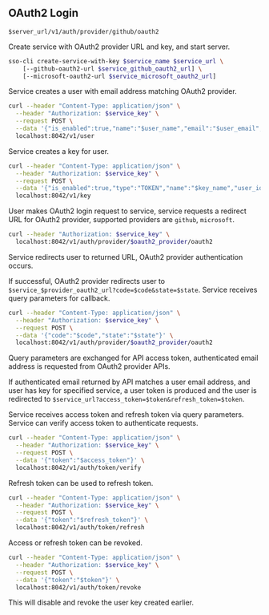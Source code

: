 ## OAuth2 Login

`$server_url/v1/auth/provider/github/oauth2`

Create service with OAuth2 provider URL and key, and start server.

```bash
sso-cli create-service-with-key $service_name $service_url \
    [--github-oauth2-url $service_github_oauth2_url] \
    [--microsoft-oauth2-url $service_microsoft_oauth2_url]
```

Service creates a user with email address matching OAuth2 provider.

```bash
curl --header "Content-Type: application/json" \
  --header "Authorization: $service_key" \
  --request POST \
  --data '{"is_enabled":true,"name":"$user_name","email":"$user_email","locale":"en","timezone":"Etc/UTC"}' \
  localhost:8042/v1/user
```

Service creates a key for user.

```bash
curl --header "Content-Type: application/json" \
  --header "Authorization: $service_key" \
  --request POST \
  --data '{"is_enabled":true,"type":"TOKEN","name":"$key_name","user_id":"$user_id"}' \
  localhost:8042/v1/key
```

User makes OAuth2 login request to service, service requests a redirect URL for OAuth2 provider, supported providers are `github`, `microsoft`.

```bash
curl --header "Authorization: $service_key" \
  localhost:8042/v1/auth/provider/$oauth2_provider/oauth2
```

Service redirects user to returned URL, OAuth2 provider authentication occurs.

If successful, OAuth2 provider redirects user to `$service_$provider_oauth2_url?code=$code&state=$state`. Service receives query parameters for callback.

```bash
curl --header "Content-Type: application/json" \
  --header "Authorization: $service_key" \
  --request POST \
  --data '{"code":"$code","state":"$state"}' \
  localhost:8042/v1/auth/provider/$oauth2_provider/oauth2
```

Query parameters are exchanged for API access token, authenticated email address is requested from OAuth2 provider APIs.

If authenticated email returned by API matches a user email address, and user has key for specified service, a user token is produced and the user is redirected to `$service_url?access_token=$token&refresh_token=$token`.

Service receives access token and refresh token via query parameters. Service can verify access token to authenticate requests.

```bash
curl --header "Content-Type: application/json" \
  --header "Authorization: $service_key" \
  --request POST \
  --data '{"token":"$access_token"}' \
  localhost:8042/v1/auth/token/verify
```

Refresh token can be used to refresh token.

```bash
curl --header "Content-Type: application/json" \
  --header "Authorization: $service_key" \
  --request POST \
  --data '{"token":"$refresh_token"}' \
  localhost:8042/v1/auth/token/refresh
```

Access or refresh token can be revoked.

```bash
curl --header "Content-Type: application/json" \
  --header "Authorization: $service_key" \
  --request POST \
  --data '{"token":"$token"}' \
  localhost:8042/v1/auth/token/revoke
```

This will disable and revoke the user key created earlier.
